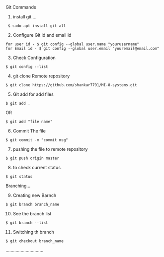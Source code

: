 
Git Commands

   1. install git.... 

     $ sudo apt install git-all

  2. Configure Git id and email id

    for user id - $ git config --global user.name "yourusername"
    for Email id - $ git config --global user.email "youremail@email.com"

  3. Check Configuration
      
    $ git config --list

  4. git clone Remote repository

    $ git clone https://github.com/shankar7791/MI-8-systems.git

   5. Git add for add files

    $ git add . 
   
   OR 
    
    $ git add "file name"  

  6. Commit The file

    $ git commit -m "commit msg"

  7. pushing the file to remote repository

    $ git push origin master

  8. to check current status

    $ git status

Branching...

  9. Creating new Barnch
	
    $ git branch branch_name

  10. See the branch list

    $ git branch --list

  11. Switching th branch

    $ git checkout branch_name
..............................


